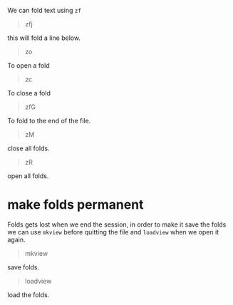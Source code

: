 We can fold text using `zf`

> zfj

this will fold a line below.

> zo

To open a fold

> zc 

To close a fold

> zfG

To fold to the end of the file.

> zM

close all folds.

> zR 

open all folds.

# make folds permanent

Folds gets lost when we end the session, in order to make it 
save the folds we can use `mkview` before quitting the file and
`loadview` when we open it again.

> mkview

save folds.

> loadview 

load the folds.
